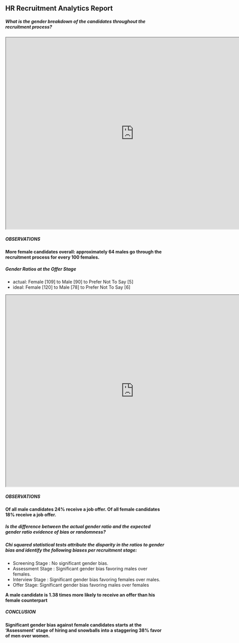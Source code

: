 ## HR Recruitment Analytics Report

##### What is the gender breakdown of the candidates throughout the recruitment process?

<iframe width="800" height="600" src="https://public.tableau.com/views/GenderBias_16132350298880/Dashboard1?:language=en&:display_count=y&:origin=viz_share_link&:showVizHome=no"></iframe>  

##### OBSERVATIONS  

**More female candidates overall: approximately 64 males go through the recruitment process for every 100 females.**

##### Gender Ratios at the Offer Stage  
* actual: Female [109] to Male [90] to Prefer Not To Say [5]  
* ideal:  Female [120] to Male [78] to Prefer Not To Say [6]

<iframe width="800" height="600" src="https://public.tableau.com/views/GenderBreakdown_16137679145020/Dashboard1?:language=en&:display_count=y&:origin=viz_share_link&:showVizHome=no"></iframe>  

##### OBSERVATIONS  

**Of all male candidates 24% receive a job offer.
Of all female candidates 18% receive a job offer.**

##### Is the difference between the actual gender ratio and the expected gender ratio evidence of bias or randomness?

##### Chi squared statistical tests attribute the disparity in the ratios to gender bias and identify the following biases per recruitment stage:
* Screening Stage : No significant gender bias.
* Assessment Stage : Significant gender bias favoring males over females.
* Interview Stage : Significant gender bias favoring females over males. 
* Offer Stage: Significant gender bias favoring males over females

**A male candidate is 1.38 times more likely to receive an offer than his female counterpart**
##### CONCLUSION
**Significant gender bias against female candidates starts at the ‘Assessment’ stage of hiring and snowballs into a staggering 38% favor of men over women.**
